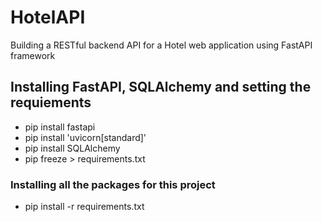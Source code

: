 # HotelAPI

Building a RESTful backend API for a Hotel web application using FastAPI framework

## Installing FastAPI, SQLAlchemy and setting the requiements
* pip install fastapi
* pip install 'uvicorn[standard]'
* pip install SQLAlchemy
* pip freeze > requirements.txt

### Installing all the packages for this project
* pip install -r requirements.txt
